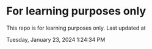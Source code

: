 # For learning purposes only
This repo is for learning purposes only.
Last updated at

Tuesday, January 23, 2024 1:24:34 PM

